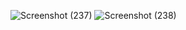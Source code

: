 ![Screenshot (237)](https://github.com/user-attachments/assets/3feaadf5-55d8-4894-965e-ddda5c8be034)
![Screenshot (238)](https://github.com/user-attachments/assets/47487f35-c33b-428a-9aad-dcbe9d43a7d9)
